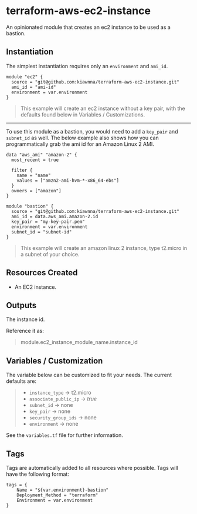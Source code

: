 # terraform-aws-ec2-instance
An opinionated module that creates an ec2 instance to be used as a bastion.

## Instantiation
The simplest instantiation requires only an `environment` and `ami_id`.

```
module "ec2" {
  source = "git@github.com:kiawnna/terraform-aws-ec2-instance.git"
  ami_id = "ami-id"
  environment = var.environment
}
```
> This example will create an ec2 instance without a key pair, with the defaults found below in Variables / Customizations.

---
To use this module as a bastion, you would need to add a `key_pair` and `subnet_id` as well. The below example also shows how you can
programmatically grab the ami id for an Amazon Linux 2 AMI.

```
data "aws_ami" "amazon-2" {
  most_recent = true

  filter {
    name = "name"
    values = ["amzn2-ami-hvm-*-x86_64-ebs"]
  }
  owners = ["amazon"]
}

module "bastion" {
  source = "git@github.com:kiawnna/terraform-aws-ec2-instance.git"
  ami_id = data.aws_ami.amazon-2.id
  key_pair = "my-key-pair.pem"
  environment = var.environment
  subnet_id = "subnet-id"
}
```
> This example will create an amazon linux 2 instance, type t2.micro in a subnet of your choice.


## Resources Created
* An EC2 instance.

## Outputs
The instance id.

Reference it as:

> module.ec2_instance_module_name.instance_id

## Variables / Customization
The variable below can be customized to fit your needs. The current defaults are:
>  * `instance_type` &rarr; t2.micro
>  * `associate_public_ip` &rarr; *true*
>  * `subnet_id` &rarr; none
>  * `key_pair` &rarr; none
>  * `security_group_ids` &rarr; none
>  * `environment` &rarr; none

See the `variables.tf` file for further information.

## Tags
Tags are automatically added to all resources where possible. Tags will have the following format:

```
tags = {
    Name = "${var.environment}-bastion"
    Deployment_Method = "terraform"
    Environment = var.environment
}
```

